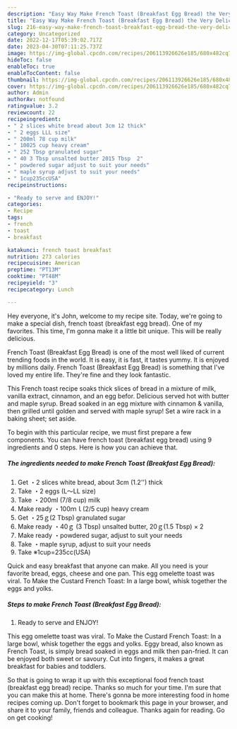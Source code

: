 ```yaml
---
description: "Easy Way Make French Toast (Breakfast Egg Bread) the Very Delicious}"
title: "Easy Way Make French Toast (Breakfast Egg Bread) the Very Delicious}"
slug: 216-easy-way-make-french-toast-breakfast-egg-bread-the-very-delicious
category: Uncategorized
date: 2022-12-17T05:39:02.717Z
date: 2023-04-30T07:11:25.737Z
image: https://img-global.cpcdn.com/recipes/206113926626e185/680x482cq70/french-toast-breakfast-egg-bread-recipe-main-photo.jpg
hideToc: false
enableToc: true
enableTocContent: false
thumbnail: https://img-global.cpcdn.com/recipes/206113926626e185/680x482cq70/french-toast-breakfast-egg-bread-recipe-main-photo.jpg
cover: https://img-global.cpcdn.com/recipes/206113926626e185/680x482cq70/french-toast-breakfast-egg-bread-recipe-main-photo.jpg
author: Admin
authorAv: notfound
ratingvalue: 3.2
reviewcount: 22
recipeingredient:
- " 2 slices white bread about 3cm 12 thick"
- " 2 eggs LLL size"
- " 200ml 78 cup milk"
- " 10025 cup heavy cream"
- " 252 Tbsp granulated sugar"
- " 40 3 Tbsp unsalted butter 2015 Tbsp  2"
- " powdered sugar adjust to suit your needs"
- " maple syrup adjust to suit your needs"
- " 1cup235ccUSA"
recipeinstructions:

- "Ready to serve and ENJOY!"
categories:
- Recipe
tags:
- french
- toast
- breakfast

katakunci: french toast breakfast 
nutrition: 273 calories
recipecuisine: American
preptime: "PT13M"
cooktime: "PT48M"
recipeyield: "3"
recipecategory: Lunch

---
```



Hey everyone, it's John, welcome to my recipe site. Today, we're going to make a special dish, french toast (breakfast egg bread). One of my favorites. This time, I'm gonna make it a little bit unique. This will be really delicious.

French Toast (Breakfast Egg Bread) is one of the most well liked of current trending foods in the world. It is easy, it is fast, it tastes yummy. It is enjoyed by millions daily. French Toast (Breakfast Egg Bread) is something that I've loved my entire life. They're fine and they look fantastic.

This French toast recipe soaks thick slices of bread in a mixture of milk, vanilla extract, cinnamon, and an egg befor. Delicious served hot with butter and maple syrup. Bread soaked in an egg mixture with cinnamon &amp; vanilla, then grilled until golden and served with maple syrup! Set a wire rack in a baking sheet; set aside.


To begin with this particular recipe, we must first prepare a few components. You can have french toast (breakfast egg bread) using 9 ingredients and 0 steps. Here is how you can achieve that.

<!--inarticleads1-->

##### The ingredients needed to make French Toast (Breakfast Egg Bread):

1. Get  ・2 slices white bread, about 3cm (1.2&#39;&#39;) thick
1. Take  ・2 eggs (L～LL size)
1. Take  ・200ml (7/8 cup) milk
1. Make ready  ・100ｍｌ(2/5 cup) heavy cream
1. Get  ・25ｇ(2 Tbsp) granulated sugar
1. Make ready  ・40ｇ (3 Tbsp) unsalted butter, 20ｇ(1.5 Tbsp) × 2
1. Make ready  ・powdered sugar, adjust to suit your needs
1. Take  ・maple syrup, adjust to suit your needs
1. Take  ※1cup=235cc(USA)


Quick and easy breakfast that anyone can make. All you need is your favorite bread, eggs, cheese and one pan. This egg omelette toast was viral. To Make the Custard French Toast: In a large bowl, whisk together the eggs and yolks. 

<!--inarticleads2-->

##### Steps to make French Toast (Breakfast Egg Bread):


1. Ready to serve and ENJOY!

This egg omelette toast was viral. To Make the Custard French Toast: In a large bowl, whisk together the eggs and yolks. Eggy bread, also known as French Toast, is simply bread soaked in eggs and milk then pan-fried. It can be enjoyed both sweet or savoury. Cut into fingers, it makes a great breakfast for babies and toddlers. 

So that is going to wrap it up with this exceptional food french toast (breakfast egg bread) recipe. Thanks so much for your time. I'm sure that you can make this at home. There's gonna be more interesting food in home recipes coming up. Don't forget to bookmark this page in your browser, and share it to your family, friends and colleague. Thanks again for reading. Go on get cooking!
